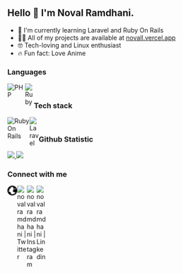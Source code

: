 ## Hello 👋 I'm Noval Ramdhani.

- 🌱 I'm currently learning Laravel and Ruby On Rails
- 👨‍💻 All of my projects are available at [novall.vercel.app]()
- 🤓 Tech-loving and Linux enthusiast
- 🔥 Fun fact: Love Anime

### Languages
<a href="https://php.net/"><img align="left" alt="PHP" title="PHP" width="40px" src="https://cdn.worldvectorlogo.com/logos/php-1.svg" /></a>
<a href="https://www.ruby-lang.org/en/"><img align="left" alt="Ruby" title="Ruby" width="20px" src="https://cdn.worldvectorlogo.com/logos/ruby.svg" /></a>

<br />

### Tech stack

<a href="https://rubyonrails.org/"><img align="left" alt="Ruby On Rails" title="Ruby On Rails" width="50px" src="https://cdn.worldvectorlogo.com/logos/rails-1.svg" /></a>
<a href="https://laravel.com/"><img align="left" alt="Laravel" title="Laravel" width="21px" src="https://cdn.worldvectorlogo.com/logos/laravel-2.svg" /></a>

<br />

### Github Statistic
<p align="left">
<a href="https://github.com/novalramdhani">
  <img height="180em" src="https://github-readme-stats-eight-theta.vercel.app/api?username=novalramdhani&show_icons=true&theme=algolia&include_all_commits=true&count_private=true"/>
  <img height="180em" src="https://github-readme-stats-eight-theta.vercel.app/api/top-langs/?username=novalramdhani&layout=compact&langs_count=8&theme=algolia"/>
</a>
</p>

### Connect with me

[<img align="left" alt="novalramdhani.github.io" width="22px" src="https://raw.githubusercontent.com/iconic/open-iconic/master/svg/globe.svg" />][website]
[<img align="left" alt="novalramdhani | Twitter" width="22px" src="https://cdn.jsdelivr.net/npm/simple-icons@v3/icons/twitter.svg" />][twitter]
[<img align="left" alt="novalramdhani | Instagram" width="22px" src="https://cdn.jsdelivr.net/npm/simple-icons@v3/icons/instagram.svg" />][instagram]
[<img align="left" alt="novalramdhani | Linkedin" width="22px" src="https://cdn.jsdelivr.net/npm/simple-icons@v3/icons/linkedin.svg" />][linkedin]

[website]: https://novall.vercel.app
[twitter]: https://twitter.com/codewithval
[instagram]: https://www.instagram.com/noval.codes
[linkedin]: https://www.linkedin.com/in/noval-ramdhani-26a127219/
